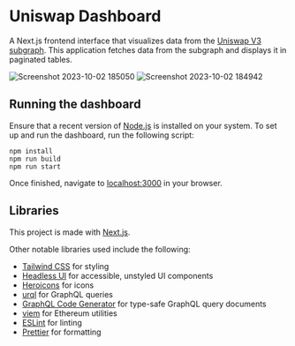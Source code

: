 # Uniswap Dashboard

A Next.js frontend interface that visualizes data from the [Uniswap V3 subgraph](https://github.com/Uniswap/v3-subgraph). This application fetches data from the subgraph and displays it in paginated tables.

![Screenshot 2023-10-02 185050](https://github.com/nextremy/uniswap-dashboard/assets/99709675/24caa728-4119-4286-9583-67c39a838245)
![Screenshot 2023-10-02 184942](https://github.com/nextremy/uniswap-dashboard/assets/99709675/325b770b-7e02-4133-bb48-985685d3ede9)

## Running the dashboard

Ensure that a recent version of [Node.js](https://nodejs.org/en) is installed on your system. To set up and run the dashboard, run the following script:
```
npm install
npm run build
npm run start
```

Once finished, navigate to [localhost:3000](http://localhost:3000) in your browser.

## Libraries

This project is made with [Next.js](https://nextjs.org/).

Other notable libraries used include the following:
- [Tailwind CSS](https://tailwindcss.com/) for styling
- [Headless UI](https://headlessui.com/) for accessible, unstyled UI components
- [Heroicons](https://heroicons.com/) for icons
- [urql](https://formidable.com/open-source/urql/) for GraphQL queries
- [GraphQL Code Generator](https://the-guild.dev/graphql/codegen) for type-safe GraphQL query documents
- [viem](https://viem.sh/) for Ethereum utilities
- [ESLint](https://eslint.org/) for linting
- [Prettier](https://prettier.io/) for formatting

